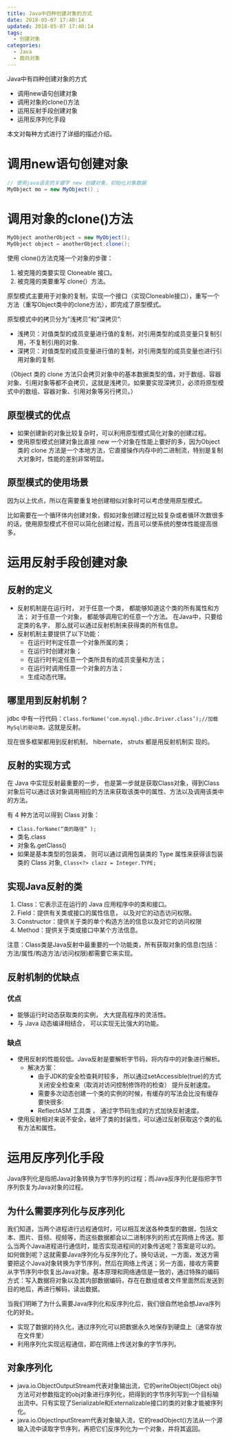 ```yaml
---
title: Java中四种创建对象的方式
date: 2018-05-07 17:40:14
updated: 2018-05-07 17:40:14
tags:
  - 创建对象
categories: 
  - Java
  - 面向对象
---
```


Java中有四种创建对象的方式

- 调用new语句创建对象
- 调用对象的clone()方法
- 运用反射手段创建对象
- 运用反序列化手段

本文对每种方式进行了详细的描述介绍。

<!-- more -->

# 调用new语句创建对象
```Java
// 使用java语言的关键字 new 创建对象，初始化对象数据　
MyObject mo = new MyObject() ;
```

# 调用对象的clone()方法
```Java
MyObject anotherObject = new MyObject();
MyObject object = anotherObject.clone();
```
使用 clone()方法克隆一个对象的步骤：
1. 被克隆的类要实现 Cloneable 接口。
2. 被克隆的类要重写 clone(）方法。

原型模式主要用于对象的复制，实现一个接口（实现Cloneable接口），重写一个方法（重写Object类中的clone方法），即完成了原型模式。

原型模式中的拷贝分为”浅拷贝”和”深拷贝”:
- 浅拷贝：对值类型的成员变量进行值的复制，对引用类型的成员变量只复制引用，不复制引用的对象.
- 深拷贝：对值类型的成员变量进行值的复制，对引用类型的成员变量也进行引用对象的复制.

（Object 类的 clone 方法只会拷贝对象中的基本数据类型的值，对于数组、容器对象、引用对象等都不会拷贝，这就是浅拷贝。如果要实现深拷贝，必须将原型模式中的数组、容器对象、引用对象等另行拷贝。）

## 原型模式的优点
- 如果创建新的对象比较复杂时，可以利用原型模式简化对象的创建过程。
- 使用原型模式创建对象比直接 new 一个对象在性能上要好的多，因为Object 类的 clone 方法是一个本地方法，它直接操作内存中的二进制流，特别是复制大对象时，性能的差别非常明显。

## 原型模式的使用场景
因为以上优点，所以在需要重复地创建相似对象时可以考虑使用原型模式。

比如需要在一个循环体内创建对象，假如对象创建过程比较复杂或者循环次数很多的话，使用原型模式不但可以简化创建过程，而且可以使系统的整体性能提高很多。

# 运用反射手段创建对象
## 反射的定义
- 反射机制是在运行时， 对于任意一个类， 都能够知道这个类的所有属性和方法； 对于任意一个对象， 都能够调用它的任意一个方法。 在Java中，只要给定类的名字， 那么就可以通过反射机制来获得类的所有信息。
- 反射机制主要提供了以下功能：
    - 在运行时判定任意一个对象所属的类；
    - 在运行时创建对象；
    - 在运行时判定任意一个类所具有的成员变量和方法；
    - 在运行时调用任意一个对象的方法；
    - 生成动态代理。

## 哪里用到反射机制？
jdbc 中有一行代码：`Class.forName(‘com.mysql.jdbc.Driver.class’);//加载MySql的驱动类。`这就是反射。

现在很多框架都用到反射机制， hibernate， struts 都是用反射机制实
现的。

## 反射的实现方式
在 Java 中实现反射最重要的一步， 也是第一步就是获取Class对象，得到Class对象后可以通过该对象调用相应的方法来获取该类中的属性、方法以及调用该类中的方法。

有 4 种方法可以得到 Class 对象：
- `Class.forName(“类的路径” );`
- 类名.class
- 对象名.getClass()
- 如果是基本类型的包装类， 则可以通过调用包装类的 Type 属性来获得该包装类的 Class 对象, `Class<?> clazz = Integer.TYPE;`
## 实现Java反射的类
1. Class：它表示正在运行的 Java 应用程序中的类和接口。
2. Field：提供有关类或接口的属性信息， 以及对它的动态访问权限。
3. Constructor：提供关于类的单个构造方法的信息以及对它的访问权限
4. Method：提供关于类或接口中某个方法信息。

注意：Class类是Java反射中最重要的一个功能类，所有获取对象的信息(包括： 方法/属性/构造方法/访问权限)都需要它来实现。

## 反射机制的优缺点
### 优点
- 能够运行时动态获取类的实例， 大大提高程序的灵活性。
- 与 Java 动态编译相结合， 可以实现无比强大的功能。

### 缺点
- 使用反射的性能较低。Java反射是要解析字节码，将内存中的对象进行解析。
    - 解决方案：
        - 由于JDK的安全检查耗时较多， 所以通过setAccessible(true)的方式关闭安全检查来（取消对访问控制修饰符的检查） 提升反射速度。
        - 需要多次动态创建一个类的实例的时候，有缓存的写法会比没有缓存要快很多:
        - ReflectASM 工具类 ， 通过字节码生成的方式加快反射速度。
- 使用反射相对来说不安全，破坏了类的封装性，可以通过反射获取这个类的私有方法和属性。

# 运用反序列化手段
Java序列化是指把Java对象转换为字节序列的过程；而Java反序列化是指把字节序列恢复为Java对象的过程。

## 为什么需要序列化与反序列化
我们知道，当两个进程进行远程通信时，可以相互发送各种类型的数据，包括文本、图片、音频、视频等，而这些数据都会以二进制序列的形式在网络上传送。那么当两个Java进程进行通信时，能否实现进程间的对象传送呢？答案是可以的。如何做到呢？这就需要Java序列化与反序列化了。换句话说，一方面，发送方需要把这个Java对象转换为字节序列，然后在网络上传送；另一方面，接收方需要从字节序列中恢复出Java对象。基本原理和网络通信是一致的，通过特殊的编码方式：写入数据将对象以及其内部数据编码，存在在数组或者文件里面然后发送到目的地后，再进行解码，读出数据。

当我们明晰了为什么需要Java序列化和反序列化后，我们很自然地会想Java序列化的好处。
- 实现了数据的持久化，通过序列化可以把数据永久地保存到硬盘上（通常存放在文件里）
- 利用序列化实现远程通信，即在网络上传送对象的字节序列。

## 对象序列化
- java.io.ObjectOutputStream代表对象输出流，它的writeObject(Object obj)方法可对参数指定的obj对象进行序列化，把得到的字节序列写到一个目标输出流中。只有实现了Serializable和Externalizable接口的类的对象才能被序列化。
- java.io.ObjectInputStream代表对象输入流，它的readObject()方法从一个源输入流中读取字节序列，再把它们反序列化为一个对象，并将其返回。
